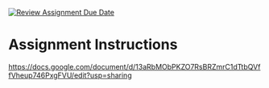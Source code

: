 [![Review Assignment Due Date](https://classroom.github.com/assets/deadline-readme-button-22041afd0340ce965d47ae6ef1cefeee28c7c493a6346c4f15d667ab976d596c.svg)](https://classroom.github.com/a/zGMc3g0I)
# Assignment Instructions

https://docs.google.com/document/d/13aRbMObPKZO7RsBRZmrC1dTtbQVffVheup746PxgFVU/edit?usp=sharing